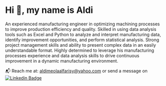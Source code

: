 # Hi :wave:, my name is Aldi

An experienced manufacturing engineer in optimizing machining processes to improve production efficiency and quality. Skilled in using data analysis tools such as Excel and Python to analyze and interpret manufacturing data, identify improvement opportunities, and perform statistical analysis. Strong project management skills and ability to present complex data in an easily understandable format. Highly determined to leverage his manufacturing processes experience and data analysis skills to drive continuous improvement in a dynamic manufacturing environment.

:mailbox_with_mail: Reach me at: aldimeolaalfarisy@yahoo.com or send a message on [![Linkedin Badge](https://img.shields.io/badge/-LinkedIn-blue?style=flat&logo=Linkedin&logoColor=white)](https://www.linkedin.com/in/aldimeolaa) 

<!---
aldimeolaalfarisy/aldimeolaalfarisy is a ✨ special ✨ repository because its `README.md` (this file) appears on your GitHub profile.
You can click the Preview link to take a look at your changes.
--->
